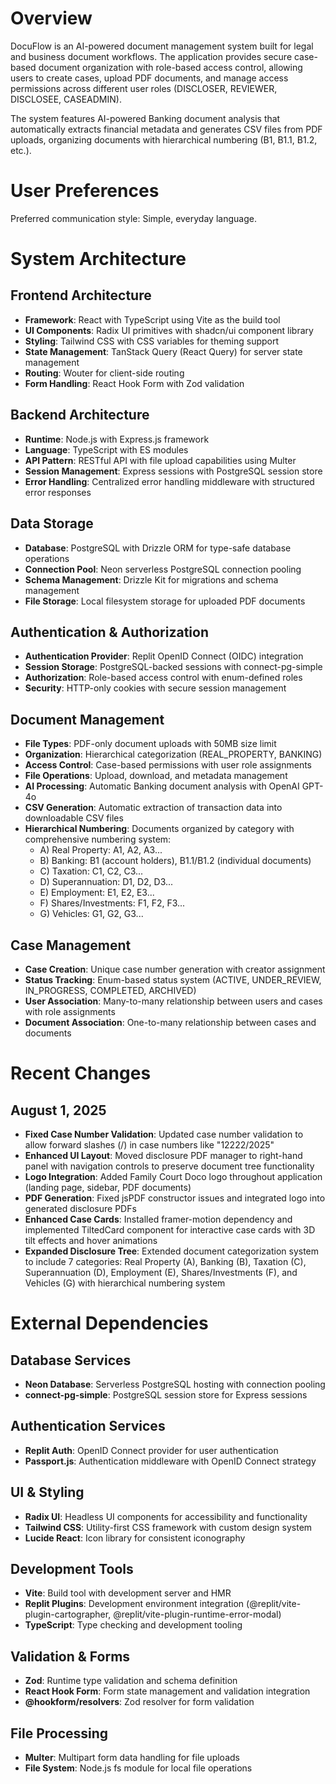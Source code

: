 # Overview

DocuFlow is an AI-powered document management system built for legal and business document workflows. The application provides secure case-based document organization with role-based access control, allowing users to create cases, upload PDF documents, and manage access permissions across different user roles (DISCLOSER, REVIEWER, DISCLOSEE, CASEADMIN). 

The system features AI-powered Banking document analysis that automatically extracts financial metadata and generates CSV files from PDF uploads, organizing documents with hierarchical numbering (B1, B1.1, B1.2, etc.).

# User Preferences

Preferred communication style: Simple, everyday language.

# System Architecture

## Frontend Architecture
- **Framework**: React with TypeScript using Vite as the build tool
- **UI Components**: Radix UI primitives with shadcn/ui component library
- **Styling**: Tailwind CSS with CSS variables for theming support
- **State Management**: TanStack Query (React Query) for server state management
- **Routing**: Wouter for client-side routing
- **Form Handling**: React Hook Form with Zod validation

## Backend Architecture
- **Runtime**: Node.js with Express.js framework
- **Language**: TypeScript with ES modules
- **API Pattern**: RESTful API with file upload capabilities using Multer
- **Session Management**: Express sessions with PostgreSQL session store
- **Error Handling**: Centralized error handling middleware with structured error responses

## Data Storage
- **Database**: PostgreSQL with Drizzle ORM for type-safe database operations
- **Connection Pool**: Neon serverless PostgreSQL connection pooling
- **Schema Management**: Drizzle Kit for migrations and schema management
- **File Storage**: Local filesystem storage for uploaded PDF documents

## Authentication & Authorization
- **Authentication Provider**: Replit OpenID Connect (OIDC) integration
- **Session Storage**: PostgreSQL-backed sessions with connect-pg-simple
- **Authorization**: Role-based access control with enum-defined roles
- **Security**: HTTP-only cookies with secure session management

## Document Management
- **File Types**: PDF-only document uploads with 50MB size limit
- **Organization**: Hierarchical categorization (REAL_PROPERTY, BANKING)
- **Access Control**: Case-based permissions with user role assignments
- **File Operations**: Upload, download, and metadata management
- **AI Processing**: Automatic Banking document analysis with OpenAI GPT-4o
- **CSV Generation**: Automatic extraction of transaction data into downloadable CSV files
- **Hierarchical Numbering**: Documents organized by category with comprehensive numbering system:
  - A) Real Property: A1, A2, A3...
  - B) Banking: B1 (account holders), B1.1/B1.2 (individual documents)
  - C) Taxation: C1, C2, C3...
  - D) Superannuation: D1, D2, D3...
  - E) Employment: E1, E2, E3...
  - F) Shares/Investments: F1, F2, F3...
  - G) Vehicles: G1, G2, G3...

## Case Management
- **Case Creation**: Unique case number generation with creator assignment
- **Status Tracking**: Enum-based status system (ACTIVE, UNDER_REVIEW, IN_PROGRESS, COMPLETED, ARCHIVED)
- **User Association**: Many-to-many relationship between users and cases with role assignments
- **Document Association**: One-to-many relationship between cases and documents

# Recent Changes

## August 1, 2025
- **Fixed Case Number Validation**: Updated case number validation to allow forward slashes (/) in case numbers like "12222/2025"
- **Enhanced UI Layout**: Moved disclosure PDF manager to right-hand panel with navigation controls to preserve document tree functionality
- **Logo Integration**: Added Family Court Doco logo throughout application (landing page, sidebar, PDF documents)
- **PDF Generation**: Fixed jsPDF constructor issues and integrated logo into generated disclosure PDFs
- **Enhanced Case Cards**: Installed framer-motion dependency and implemented TiltedCard component for interactive case cards with 3D tilt effects and hover animations
- **Expanded Disclosure Tree**: Extended document categorization system to include 7 categories: Real Property (A), Banking (B), Taxation (C), Superannuation (D), Employment (E), Shares/Investments (F), and Vehicles (G) with hierarchical numbering system

# External Dependencies

## Database Services
- **Neon Database**: Serverless PostgreSQL hosting with connection pooling
- **connect-pg-simple**: PostgreSQL session store for Express sessions

## Authentication Services
- **Replit Auth**: OpenID Connect provider for user authentication
- **Passport.js**: Authentication middleware with OpenID Connect strategy

## UI & Styling
- **Radix UI**: Headless UI components for accessibility and functionality
- **Tailwind CSS**: Utility-first CSS framework with custom design system
- **Lucide React**: Icon library for consistent iconography

## Development Tools
- **Vite**: Build tool with development server and HMR
- **Replit Plugins**: Development environment integration (@replit/vite-plugin-cartographer, @replit/vite-plugin-runtime-error-modal)
- **TypeScript**: Type checking and development tooling

## Validation & Forms
- **Zod**: Runtime type validation and schema definition
- **React Hook Form**: Form state management and validation integration
- **@hookform/resolvers**: Zod resolver for form validation

## File Processing
- **Multer**: Multipart form data handling for file uploads
- **File System**: Node.js fs module for local file operations